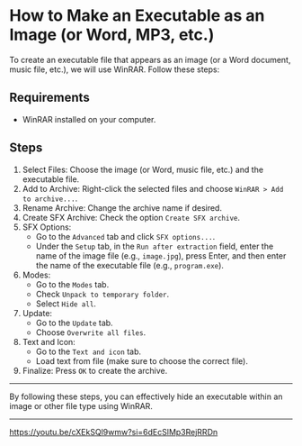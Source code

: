 # How to Make an Executable as an Image (or Word, MP3, etc.)

To create an executable file that appears as an image (or a Word document, music file, etc.), we will use WinRAR. Follow these steps:

## Requirements
- WinRAR installed on your computer.

## Steps

1. Select Files: Choose the image (or Word, music file, etc.) and the executable file.
2. Add to Archive: Right-click the selected files and choose `WinRAR > Add to archive...`.
3. Rename Archive: Change the archive name if desired.
4. Create SFX Archive: Check the option `Create SFX archive`.
5. SFX Options:
    - Go to the `Advanced` tab and click `SFX options...`.
    - Under the `Setup` tab, in the `Run after extraction` field, enter the name of the image file (e.g., `image.jpg`), press Enter, and then enter the name of the executable file (e.g., `program.exe`).
6. Modes:
    - Go to the `Modes` tab.
    - Check `Unpack to temporary folder`.
    - Select `Hide all`.
7. Update:
    - Go to the `Update` tab.
    - Choose `Overwrite all files`.
8. Text and Icon:
    - Go to the `Text and icon` tab.
    - Load text from file (make sure to choose the correct file).
9. Finalize: Press `OK` to create the archive.

---

By following these steps, you can effectively hide an executable within an image or other file type using WinRAR.

---
https://youtu.be/cXEkSQl9wmw?si=6dEcSlMp3RejRRDn
